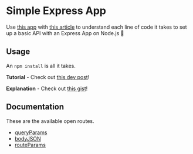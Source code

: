 # Simple Express App

Use [this app](https://github.com/dsp9107/Simple-Express-App) with [this article](https://dev.to/dsp9107/understanding-an-express-app-node-js-47ff-temp-slug-3725284?preview=bf91bb359d62b751bbb6e4d872fa06e577cb882750dde17012948e0e24deb7dbad3630d3f120037c82bf09cf42f438a83f22fd60b2750e1792da9cca) to understand each line of code it takes to set up a basic API with an Express App on Node.js :seedling:

## Usage

An `npm install` is all it takes.

**Tutorial** - Check out [this dev post](https://dev.to/dsp9107/understanding-an-express-app-node-js-47ff-temp-slug-3725284?preview=bf91bb359d62b751bbb6e4d872fa06e577cb882750dde17012948e0e24deb7dbad3630d3f120037c82bf09cf42f438a83f22fd60b2750e1792da9cca)!

**Explanation** - Check out [this gist](https://gist.github.com/dsp9107/07cb6b779c016f29c93c6606414961e3)!

## Documentation

These are the available open routes.

- [queryParams](./api/queryParams.md)
- [bodyJSON](./api/bodyJSON.md)
- [routeParams](./api/routeParams.md)
